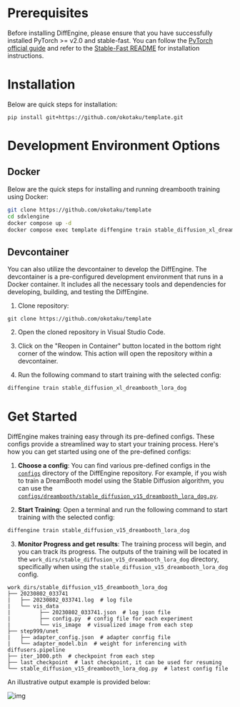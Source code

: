 # Prerequisites

Before installing DiffEngine, please ensure that you have successfully installed PyTorch >= v2.0 and stable-fast. You can follow the [PyTorch official guide](https://pytorch.org/get-started/locally/) and refer to the [Stable-Fast README](https://github.com/chengzeyi/stable-fast) for installation instructions.

# Installation

Below are quick steps for installation:

```
pip install git+https://github.com/okotaku/template.git
```

# Development Environment Options

## Docker

Below are the quick steps for installing and running dreambooth training using Docker:

```bash
git clone https://github.com/okotaku/template
cd sdxlengine
docker compose up -d
docker compose exec template diffengine train stable_diffusion_xl_dreambooth_lora_dog
```

## Devcontainer

You can also utilize the devcontainer to develop the DiffEngine. The devcontainer is a pre-configured development environment that runs in a Docker container. It includes all the necessary tools and dependencies for developing, building, and testing the DiffEngine.

1. Clone repository:

```
git clone https://github.com/okotaku/template
```

2. Open the cloned repository in Visual Studio Code.

3. Click on the "Reopen in Container" button located in the bottom right corner of the window. This action will open the repository within a devcontainer.

4. Run the following command to start training with the selected config:

```bash
diffengine train stable_diffusion_xl_dreambooth_lora_dog
```

# Get Started

DiffEngine makes training easy through its pre-defined configs. These configs provide a streamlined way to start your training process. Here's how you can get started using one of the pre-defined configs:

1. **Choose a config**: You can find various pre-defined configs in the [`configs`](diffengine/configs/) directory of the DiffEngine repository. For example, if you wish to train a DreamBooth model using the Stable Diffusion algorithm, you can use the [`configs/dreambooth/stable_diffusion_v15_dreambooth_lora_dog.py`](diffengine/configs/dreambooth/stable_diffusion_v15_dreambooth_lora_dog.py).

2. **Start Training**: Open a terminal and run the following command to start training with the selected config:

```bash
diffengine train stable_diffusion_v15_dreambooth_lora_dog
```

3. **Monitor Progress and get results**: The training process will begin, and you can track its progress. The outputs of the training will be located in the `work_dirs/stable_diffusion_v15_dreambooth_lora_dog` directory, specifically when using the `stable_diffusion_v15_dreambooth_lora_dog` config.

```
work_dirs/stable_diffusion_v15_dreambooth_lora_dog
├── 20230802_033741
|   ├── 20230802_033741.log  # log file
|   └── vis_data
|         ├── 20230802_033741.json  # log json file
|         ├── config.py  # config file for each experiment
|         └── vis_image  # visualized image from each step
├── step999/unet
|   ├── adapter_config.json  # adapter conrfig file
|   └── adapter_model.bin  # weight for inferencing with diffusers.pipeline
├── iter_1000.pth  # checkpoint from each step
├── last_checkpoint  # last checkpoint, it can be used for resuming
└── stable_diffusion_v15_dreambooth_lora_dog.py  # latest config file
```

An illustrative output example is provided below:

![img](https://github.com/okotaku/template/assets/24734142/e4576779-e05f-42d0-a709-d6481eea87a9)
